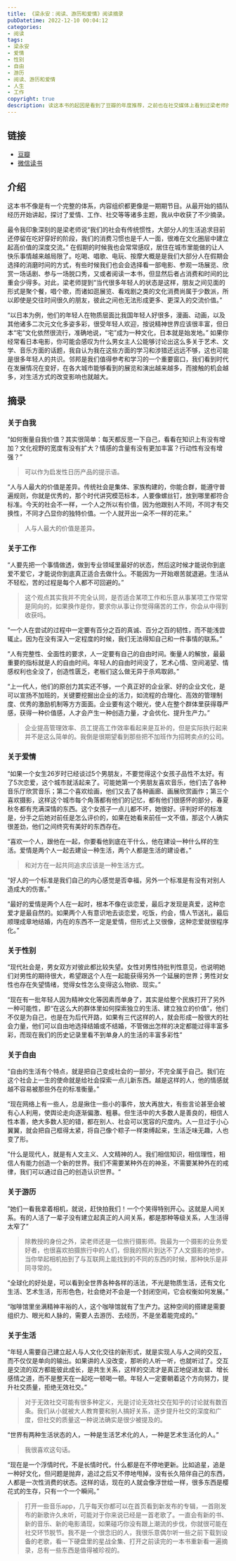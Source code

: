 ```yaml
---
title: 《梁永安：阅读、游历和爱情》阅读摘录
pubDatetime: 2022-12-10 00:04:12
categories: 
- 阅读
tags: 
- 梁永安
- 爱情
- 性别
- 自由
- 游历
- 阅读、游历和爱情
- 人生
- 工作
copyright: true
description: 读这本书的起因是看到了豆瓣的年度推荐，之前也在社交媒体上看到过梁老师的视频，就花了几个小时读了一遍这本书。如果你在知乎上搜索梁永安，你会看到不少人评价他总是把话说得滴水不漏（虚空），不少人批评他讲的都是一些博人眼球的鸡汤。作为一个年轻人，坦诚地说我并不反感这类鸡汤类的文章，倒是想了解一下这位复旦的大学教授能够带给年轻人什么启示。
---
```



<!--more-->

## 链接

- [豆瓣](https://book.douban.com/subject/35863001/)
- [微信读书](https://yd.qq.com/web/bookDetail/03e32f30729f659d03eedb7)


## 介绍
这本书不像是有一个完整的体系，内容组织都更像是一期期节目。从最开始的插队经历开始讲起，探讨了爱情、工作、社交等等诸多主题，我从中收获了不少摘录。

最令我印象深刻的是梁老师说“我们的社会有传统惯性，大部分人的生活追求目前还停留在吃好穿好的阶段，我们的消费习惯也是千人一面，很难在文化圈层中建立起高价值的深度交流。” 在假期的时候我也会常常感叹，居住在城市里能做的让人快乐事情越来越局限了。吃喝、唱歌、电玩、按摩大概是是我们大部分人在假期会选择的消磨时间的方式，有些时候我们也会会选择看一部电影、参观一场展览、欣赏一场话剧、参与一场脱口秀，又或者阅读一本书，但显然后者占消费和时间的比重会少得多。对此，梁老师提到“当代很多年轻人的状态是这样，朋友之间见面的形式是聚个餐，唱个歌，而诸如逛展览、看戏剧之类的文化消费尚属于少数派，所以即使是交往时间很久的朋友，彼此之间也无法形成更多、更深入的交流价值。”

“以日本为例，他们的年轻人在物质层面比我国年轻人好很多，漫画、动画，以及其他诸多二次元文化多姿多彩，很受年轻人欢迎，按说精神世界应该很丰富，但日本“宅”文化依然很流行，准确地说，“宅”成为一种文化，日本就是始发地。” 如果你经常看日本电影，你可能会感叹为什么男女主人公能够讨论出这么多关于艺术、文学、音乐方面的话题，我自认为我在这些方面的学习和涉猎还远远不够，这也可能是很多年轻人的共识。邻邦是我们值得参考和学习的一个重要窗口，我们看到时代在发展情况在变好，在各大城市能够看到的展览和演出越来越多，而接触的机会越多，对生活方式的改变影响也就越大。

## 摘录

### 关于自我
“如何衡量自我价值？其实很简单：每天都反思一下自己，看看在知识上有没有增加？文化视野的宽度有没有扩大？情感的含量有没有更加丰富？行动性有没有增强？”
> 可以作为启发性日历产品的提示语。

“人与人最大的价值是差异。传统社会是集体、家族构建的，你能合群，能遵守普遍规则，你就是优秀的，那个时代讲究模范标本，人要像螺丝钉，放到哪里都符合标准。今天的社会不一样，一个人之所以有价值，因为他跟别人不同，不同才有交换性，不同才凸显你的独特价值。一个人就开出一朵不一样的花来。”
> 人与人最大的价值是差异。

### 关于工作
“人要先把一个事情做透，做到专业领域里最好的状态，然后这时候才能说你到底爱不爱它，才能说你到底真正适合去做什么。不能因为一开始艰苦就退避。生活从不轻松，苦的过程是每个人都不可回避的。”
> 这个观点其实我并不完全认同，是否适合某项工作和乐意从事某项工作常常是同向的，如果换作是你，要求你从事让你觉得痛苦的工作，你会从中得到收获吗。

“一个人在尝试的过程中一定要有百分之百的真诚、百分之百的韧性，而不能浅尝辄止。因为在没有深入一定程度的时候，我们无法得知自己和一件事情的联系。”


“人有完整性、全面性的要求，人一定要有自己的自由时间。衡量人的解放，最最重要的指标就是人的自由时间。年轻人的自由时间没了，艺术心情、空间渴望、情感权利也全没了，创造性匮乏，老板们这么做无异于杀鸡取卵。”

“上一代人，他们的原创力其实还不够，一个真正好的企业家、好的企业文化，是可以宣扬不加班的，关键要挖掘出企业的活力，如流程的合理化、高效的管理制度、优秀的激励机制等方方面面。企业要有这个眼光，使人在整个群体里获得尊严感，获得一种价值感，人才会产生一种创造力量，才会优化、提升生产力。”
> 企业提高管理效率、员工提高工作效率看起来是互补的，但是实际执行起来并不是这么简单的。我倒是很期望看到那些把不加班作为招聘卖点的公司。

### 关于爱情
“如果一个女生26岁时已经谈过5个男朋友，不要觉得这个女孩子品性不太好。有了5次恋爱，这个城市就活起来了。可能她第一个男朋友喜欢音乐，他们去了各种音乐厅欣赏音乐；第二个喜欢绘画，他们又去了各种画廊、画展欣赏画作；第三个喜欢摄影，这样这个城市每个角落都有他们的记忆，都有他们很感怀的部分，春夏秋冬都有充满深情的东西。这个女孩子一点儿都不坏，她很好。评判好坏的标准是，分手之后她对前任是怎么评价的，如果在她看来前任一文不值，那这个人确实很差劲，他们之间终究有美好的东西存在。

“喜欢一个人，跟他在一起，你要看他到底在干什么，他在建设一种什么样的生活。爱情是两个人一起去建设一种生活，两个人都是生活的建设者。”

> 和对方在一起共同追求应该是一种生活方式。

“好人的一个标准是我们自己的内心感觉是否幸福，另外一个标准是有没有对别人造成大的伤害。”

“最好的爱情是两个人在一起时，根本不像在谈恋爱，最后才发现是真爱，这种恋爱才是最自然的。如果两个人有意识地去谈恋爱，吃饭，约会，情人节送礼，最后顺理成章地结婚，内在的东西不一定是爱情，但形式上又很像，这种恋爱就很程序化。”

### 关于性别
“现代社会是，男女双方对彼此都比较失望。女性对男性持批判性意见，也说明她们对男性的期待很大，希望跟这个人在一起能获得另外一个延展的世界；男性对女性也存在失望情绪，觉得女性怎么变得这么物欲、现实。”

“现在有一批年轻人因为精神文化等因素而单身了，其实是给整个民族打开了另外一种可能性，即“在这么大的群体里如何探索独立的生活、建立独立的价值”，他们不仅是为自己，也是在为后代开路，如果有三代这样的人，就会形成一股很大的社会力量，他们可以自由地选择结婚或不结婚，不管做出怎样的决定都能过得丰富多彩，而现在我们的历史记录里看不到单身人的生活的丰富多彩性”

### 关于自由
“自由的生活有个特点，就是把自己变成社会的一部分，不完全属于自己。我们在这个社会上一生的使命就是给社会探索一点儿新东西。越是这样的人，他的情感就越不容易被那些外在的标准衡量。”

“现在网络上有一些人，总是揪住一些小的事件，放大再放大，有些言论甚至会被有心人利用，使舆论走向逐渐偏激、粗暴。但生活中的大多数人是善良的，相信人性本善，绝大多数人犯的错，都在别人、社会可以宽容的尺度内。人一旦过于小心翼翼，就会把自己框得太紧，将自己像个粽子一样束缚起来，生活乏味无趣，人也变了形。

”什么是现代人，就是有人文主义、人文精神的人。我们相信知识，相信理性，相信人有能力创造一个新的世界。我们不需要某种外在的神圣，不需要某种外在的戒律，我们可以通过自己的创造认识世界。“

### 关于游历
”她们一看我拿着相机，就说，赶快拍我们！一个个笑得特别开心。这就是人间关系。有的人活了一辈子没有建立起真正的人间关系，都是那种等级关系，人生活得太窄了”
> 除教授的身份之外，梁老师还是一位旅行摄影师。我最为一个摄影的业务爱好者，也很喜欢拍摄旅行中的人们，但我的照片到达不了人文摄影的地步。当你举起相机拍到了与互联网上能找到的不同的东西的时候，那种快乐是非同寻常的。

“全球化的好处是，可以看到全世界各种各样的活法，不光是物质生活，还有文化生活、艺术生活，形形色色，社会绝对不会是一个封闭空间，它会权衡如何发展。”

“咖啡馆里坐满精神丰裕的人，这个咖啡馆就有了生产力。这种空间的搭建是需要组织力、眼光和人脉的，需要人去游历、去经历，不是坐着能完成的。”

### 关于生活

“年轻人需要自己建立起人与人文化交往的新形式，就是实现人与人之间的交互，而不仅仅是单向的输出。如果讲的人没改变，那听的人听一听，也就听过了。交互是交流的双方都能彼此成长，是共生关系，这样的交流才是真正地促进友谊、增长感情之道，而不是整天在一起吃一顿喝一顿。年轻人一定要朝着这个方向努力，提升社交质量，拒绝无效社交。”
> 对于无效社交可能有很多种定义，光是讨论无效社交在知乎的讨论就有数百条。我们从小就被大人教育要和别人搞好关系，逐步提升社交的深度和广度，但社交的质量这一种说法确实是很少被提及的。

“世界有两种生活状态的人，一种是生活艺术化的人，一种是艺术生活化的人。”
> 我很喜欢这句话。

“现在是一个浮情时代，不是长情时代，什么都是在不停地更新。比如追星，追是一种好文化，但问题是抛弃，追过之后又不停地甩掉，没有长久陪伴自己的东西，人都是一次性消费的状态。这样的话，现在的人就会像浮世绘一样，很多东西是樱花式的生存，只有一个一个瞬间。”
> 打开一些音乐app，几乎每天你都可以在首页看到新发布的专辑，一首刚发布的新歌许久未听，可能对于你来说已经是一首老歌了。一直会有新的书、新的音乐、新的电影涌现，如果碰巧你没有跟上潮流的步伐，你就很可能在社交环节脱节。我不是一个很念旧的人，我很乐意偶尔听一些之前下载到设备的老歌，看一下硬盘里的星战全集、打开之前读完的一本书重新看一遍摘录，总有一些东西是值得被珍视的。